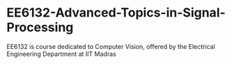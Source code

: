 # EE6132-Advanced-Topics-in-Signal-Processing
EE6132 is course dedicated to Computer Vision, offered by the Electrical Engineering Department at IIT Madras
